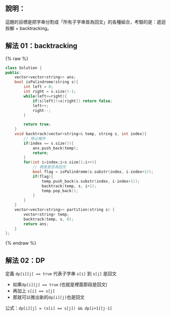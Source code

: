 ## 說明：

這題的目標是把字串分割成「所有子字串皆為回文」的各種組合，考驗的是：遞迴拆解 + backtracking。

## 解法 01：backtracking

{% raw %}

```cpp
class Solution {
public:
    vector<vector<string>> ans;
    bool isPalindrome(string s){
        int left = 0;
        int right = s.size()-1;
        while(left<=right){
            if(s[left]!=s[right]) return false;
            left++;
            right--;
        }

        return true;
    }
    void backtrack(vector<string>& temp, string s, int index){
        // 停止條件
        if(index == s.size()){
            ans.push_back(temp);
            return;
        }
        for(int i=index;i<s.size();i++){
            // 檢查是否為回文
            bool flag = isPalindrome(s.substr(index, i-index+1));
            if(flag){
                temp.push_back(s.substr(index, i-index+1));
                backtrack(temp, s, i+1);
                temp.pop_back();
            }
        }
    }
    vector<vector<string>> partition(string s) {
        vector<string> temp;
        backtrack(temp, s, 0);
        return ans;
    }
};
```

{% endraw %}

## 解法 02：DP

定義 `dp[i][j] == true` 代表子字串 `s[i]` 到 `s[j]` 是回文

-   如果`dp[i][j] == true` (也就是裡面那段是回文)
-   再加上 `s[i] == s[j]`
-   那就可以推出新的`dp[i][j]`也是回文

公式：`dp[i][j] = (s[i] == s[j]) && dp[i+1][j-1]`
